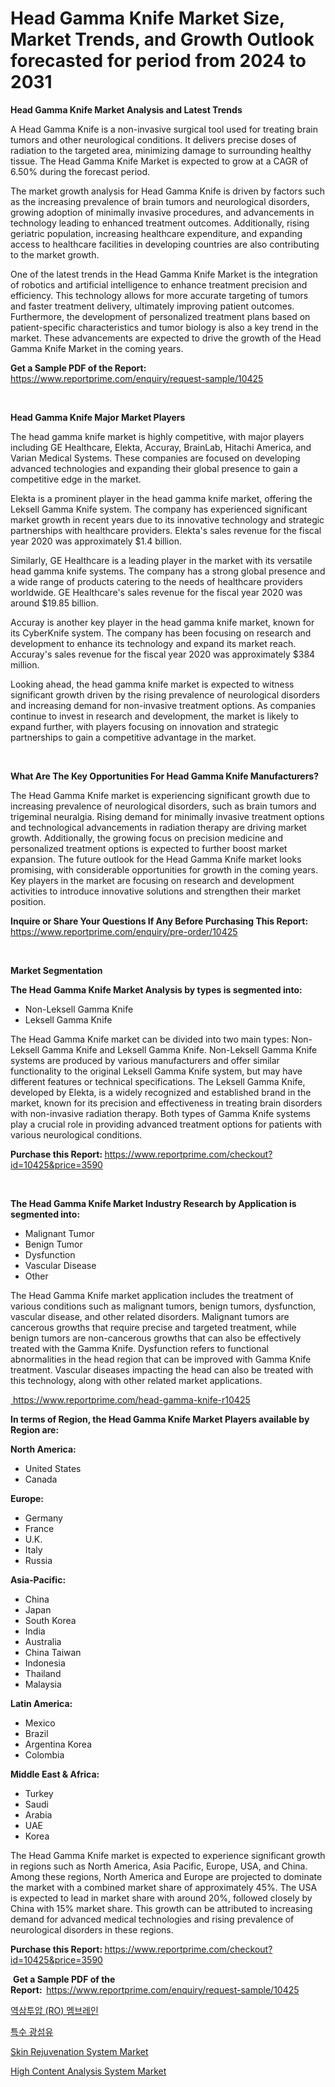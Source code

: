 <p><h1>Head Gamma Knife Market Size, Market Trends, and Growth Outlook forecasted for period from 2024 to 2031</h1></p><p><strong>Head Gamma Knife Market Analysis and Latest Trends</strong></p>
<p><p>A Head Gamma Knife is a non-invasive surgical tool used for treating brain tumors and other neurological conditions. It delivers precise doses of radiation to the targeted area, minimizing damage to surrounding healthy tissue. The Head Gamma Knife Market is expected to grow at a CAGR of 6.50% during the forecast period.</p><p>The market growth analysis for Head Gamma Knife is driven by factors such as the increasing prevalence of brain tumors and neurological disorders, growing adoption of minimally invasive procedures, and advancements in technology leading to enhanced treatment outcomes. Additionally, rising geriatric population, increasing healthcare expenditure, and expanding access to healthcare facilities in developing countries are also contributing to the market growth.</p><p>One of the latest trends in the Head Gamma Knife Market is the integration of robotics and artificial intelligence to enhance treatment precision and efficiency. This technology allows for more accurate targeting of tumors and faster treatment delivery, ultimately improving patient outcomes. Furthermore, the development of personalized treatment plans based on patient-specific characteristics and tumor biology is also a key trend in the market. These advancements are expected to drive the growth of the Head Gamma Knife Market in the coming years.</p></p>
<p><strong>Get a Sample PDF of the Report:&nbsp;</strong> <a href="https://www.reportprime.com/enquiry/request-sample/10425">https://www.reportprime.com/enquiry/request-sample/10425</a></p>
<p>&nbsp;</p>
<p><strong>Head Gamma Knife Major Market Players</strong></p>
<p><p>The head gamma knife market is highly competitive, with major players including GE Healthcare, Elekta, Accuray, BrainLab, Hitachi America, and Varian Medical Systems. These companies are focused on developing advanced technologies and expanding their global presence to gain a competitive edge in the market.</p><p>Elekta is a prominent player in the head gamma knife market, offering the Leksell Gamma Knife system. The company has experienced significant market growth in recent years due to its innovative technology and strategic partnerships with healthcare providers. Elekta's sales revenue for the fiscal year 2020 was approximately $1.4 billion.</p><p>Similarly, GE Healthcare is a leading player in the market with its versatile head gamma knife systems. The company has a strong global presence and a wide range of products catering to the needs of healthcare providers worldwide. GE Healthcare's sales revenue for the fiscal year 2020 was around $19.85 billion.</p><p>Accuray is another key player in the head gamma knife market, known for its CyberKnife system. The company has been focusing on research and development to enhance its technology and expand its market reach. Accuray's sales revenue for the fiscal year 2020 was approximately $384 million.</p><p>Looking ahead, the head gamma knife market is expected to witness significant growth driven by the rising prevalence of neurological disorders and increasing demand for non-invasive treatment options. As companies continue to invest in research and development, the market is likely to expand further, with players focusing on innovation and strategic partnerships to gain a competitive advantage in the market.</p></p>
<p>&nbsp;</p>
<p><strong>What Are The Key Opportunities For Head Gamma Knife Manufacturers?</strong></p>
<p><p>The Head Gamma Knife market is experiencing significant growth due to increasing prevalence of neurological disorders, such as brain tumors and trigeminal neuralgia. Rising demand for minimally invasive treatment options and technological advancements in radiation therapy are driving market growth. Additionally, the growing focus on precision medicine and personalized treatment options is expected to further boost market expansion. The future outlook for the Head Gamma Knife market looks promising, with considerable opportunities for growth in the coming years. Key players in the market are focusing on research and development activities to introduce innovative solutions and strengthen their market position.</p></p>
<p><strong>Inquire or Share Your Questions If Any Before Purchasing This Report:</strong> <a href="https://www.reportprime.com/enquiry/pre-order/10425">https://www.reportprime.com/enquiry/pre-order/10425</a></p>
<p>&nbsp;</p>
<p><strong>Market Segmentation</strong></p>
<p><strong>The Head Gamma Knife Market Analysis by types is segmented into:</strong></p>
<p><ul><li>Non-Leksell Gamma Knife</li><li>Leksell Gamma Knife</li></ul></p>
<p><p>The Head Gamma Knife market can be divided into two main types: Non-Leksell Gamma Knife and Leksell Gamma Knife. Non-Leksell Gamma Knife systems are produced by various manufacturers and offer similar functionality to the original Leksell Gamma Knife system, but may have different features or technical specifications. The Leksell Gamma Knife, developed by Elekta, is a widely recognized and established brand in the market, known for its precision and effectiveness in treating brain disorders with non-invasive radiation therapy. Both types of Gamma Knife systems play a crucial role in providing advanced treatment options for patients with various neurological conditions.</p></p>
<p><strong>Purchase this Report:&nbsp;</strong><a href="https://www.reportprime.com/checkout?id=10425&price=3590">https://www.reportprime.com/checkout?id=10425&price=3590</a></p>
<p>&nbsp;</p>
<p><strong>The Head Gamma Knife Market Industry Research by Application is segmented into:</strong></p>
<p><ul><li>Malignant Tumor</li><li>Benign Tumor</li><li>Dysfunction</li><li>Vascular Disease</li><li>Other</li></ul></p>
<p><p>The Head Gamma Knife market application includes the treatment of various conditions such as malignant tumors, benign tumors, dysfunction, vascular disease, and other related disorders. Malignant tumors are cancerous growths that require precise and targeted treatment, while benign tumors are non-cancerous growths that can also be effectively treated with the Gamma Knife. Dysfunction refers to functional abnormalities in the head region that can be improved with Gamma Knife treatment. Vascular diseases impacting the head can also be treated with this technology, along with other related market applications.</p></p>
<p><a href="https://www.reportprime.com/head-gamma-knife-r10425">&nbsp;https://www.reportprime.com/head-gamma-knife-r10425</a></p>
<p><strong>In terms of Region, the Head Gamma Knife Market Players available by Region are:</strong></p>
<p>
    <p> <strong> North America: </strong>
        <ul>
            <li>United States</li>
            <li>Canada</li>
        </ul>
        </p> 
    <p> <strong> Europe: </strong>
        <ul>
            <li>Germany</li>
            <li>France</li>
            <li>U.K.</li>
            <li>Italy</li>
            <li>Russia</li>
        </ul>
        </p> 
    <p> <strong> Asia-Pacific: </strong>
        <ul>
            <li>China</li>
            <li>Japan</li>
            <li>South Korea</li>
            <li>India</li>
            <li>Australia</li>
            <li>China Taiwan</li>
            <li>Indonesia</li>
            <li>Thailand</li>
            <li>Malaysia</li>
        </ul>
        </p> 
    <p> <strong> Latin America: </strong>
        <ul>
            <li>Mexico</li>
            <li>Brazil</li>
            <li>Argentina Korea</li>
            <li>Colombia</li>
        </ul>
        </p> 
    <p> <strong> Middle East & Africa: </strong>
        <ul>
            <li>Turkey</li>
            <li>Saudi</li>
            <li>Arabia</li>
            <li>UAE</li>
            <li>Korea</li>
        </ul>
    </p>
    </p>
<p><p>The Head Gamma Knife market is expected to experience significant growth in regions such as North America, Asia Pacific, Europe, USA, and China. Among these regions, North America and Europe are projected to dominate the market with a combined market share of approximately 45%. The USA is expected to lead in market share with around 20%, followed closely by China with 15% market share. This growth can be attributed to increasing demand for advanced medical technologies and rising prevalence of neurological disorders in these regions.</p></p>
<p><strong>Purchase this Report: </strong><a href="https://www.reportprime.com/checkout?id=10425&price=3590">https://www.reportprime.com/checkout?id=10425&price=3590</a></p>
<p>&nbsp;<strong>Get a Sample PDF of the Report:&nbsp;&nbsp;</strong><a href="https://www.reportprime.com/enquiry/request-sample/10425">https://www.reportprime.com/enquiry/request-sample/10425</a></p>
<p><strong></strong></p>
<p><p><a href="https://github.com/dollarearner151/Market-Research-Report-List-1/blob/main/7260335122129.md">역삼투압 (RO) 멤브레인</a></p><p><a href="https://github.com/berlianaparadilla48/Market-Research-Report-List-1/blob/main/5471245122130.md">특수 광섬유</a></p><p><a href="https://github.com/guneycigdem35/Market-Research-Report-List-4/blob/main/skin-rejuvenation-system-market.md">Skin Rejuvenation System Market</a></p><p><a href="https://github.com/biheemgalvinlouises6hokrh3h/Market-Research-Report-List-3/blob/main/high-content-analysis-system-market.md">High Content Analysis System Market</a></p></p>